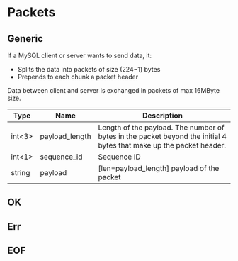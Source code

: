 # Packets

## Generic

If a MySQL client or server wants to send data, it:

- Splits the data into packets of size (224−1) bytes
- Prepends to each chunk a packet header

Data between client and server is exchanged in packets of max 16MByte size. 

| Type        | Name           | Description                                                                                                         |
|-------------|----------------|---------------------------------------------------------------------------------------------------------------------|
| int<3>      | payload_length | Length of the payload. The number of bytes in the packet beyond the initial 4 bytes that make up the packet header. |
| int<1>      | sequence_id    | Sequence ID                                                                                                         |
| string<var> | 	payload 	   | [len=payload_length] payload of the packet                                                                          |

## OK

## Err

## EOF